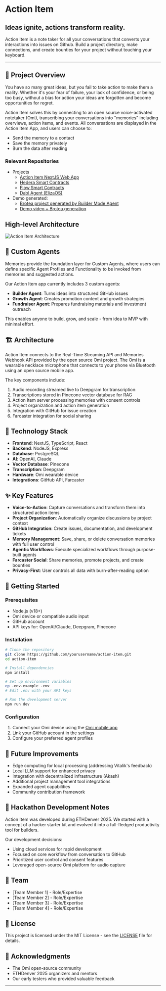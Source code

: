 # Action Item

## Ideas ignite, actions transform reality.

Action Item is a note taker for all your conversations that converts your interactions into issues on Github. Build a project directory, make connections, and create bounties for your project without touching your keyboard.

---

## 🚀 Project Overview

You have so many great ideas, but you fail to take action to make them a reality. Whether it's your fear of failure, your lack of confidence, or being too busy, without a bias for action your ideas are forgotten and become opportunities for regret.

Action Item solves this by connecting to an open source voice-activated notetaker (Omi), transcribing your conversations into "memories" including overviews, action items, and events. All conversations are displayed in the Action Item App, and users can choose to:

- Send the memory to a contact
- Save the memory privately
- Burn the data after reading

### Relevant Repositories

- Projects
  - [Action Item NextJS Web App](https://github.com/Dablclub/dabl-kit)
  - [Hedera Smart Contracts](https://github.com/Dablclub/dabl-kit-hedera-contracts)
  - [Flow Smart Contracts](https://github.com/Dablclub/flow-contracts)
  - [Dabl Agent (ElizaOS)](https://github.com/Dablclub/dabl_agent)
- Demo generated:
  - [Brotea project generated by Builder Mode Agent](https://github.com/BroteaConnect/agent-education)
  - [Demo video + Brotea generation](https://www.youtube.com/watch?v=UT7rRsNjqd4)

## High-level Architecture

![Action Item Architecture](https://github.com/Dablclub/dabl-kit/public/docs/action-item-architecture.png)

## 🤖 Custom Agents

Memories provide the foundation layer for Custom Agents, where users can define specific Agent Profiles and Functionality to be invoked from memories and suggested actions.

Our Action Item app currently includes 3 custom agents:

- **Builder Agent**: Turns ideas into structured GitHub issues
- **Growth Agent**: Creates promotion content and growth strategies
- **Fundraiser Agent**: Prepares fundraising materials and investment outreach

This enables anyone to build, grow, and scale - from idea to MVP with minimal effort.

## 🏗️ Architecture

Action Item connects to the Real-Time Streaming API and Memories Webhook API provided by the open source Omi project. The Omi is a wearable necklace microphone that connects to your phone via Bluetooth using an open source mobile app.

The key components include:

1. Audio recording streamed live to Deepgram for transcription
2. Transcriptions stored in Pinecone vector database for RAG
3. Action Item server processing memories with consent controls
4. Project organization and action item generation
5. Integration with GitHub for issue creation
6. Farcaster integration for social sharing

## 🔧 Technology Stack

- **Frontend**: NextJS, TypeScript, React
- **Backend**: NodeJS, Express
- **Database**: PostgreSQL
- **AI**: OpenAI, Claude
- **Vector Database**: Pinecone
- **Transcription**: Deepgram
- **Hardware**: Omi wearable device
- **Integrations**: GitHub API, Farcaster

## ✨ Key Features

- **Voice-to-Action**: Capture conversations and transform them into structured action items
- **Project Organization**: Automatically organize discussions by project context
- **GitHub Integration**: Create issues, documentation, and development tickets
- **Memory Management**: Save, share, or delete conversation memories with full user control
- **Agentic Workflows**: Execute specialized workflows through purpose-built agents
- **Farcaster Social**: Share memories, promote projects, and create bounties
- **Privacy-First**: User controls all data with burn-after-reading option

## 🚦 Getting Started

### Prerequisites

- Node.js (v18+)
- Omi device or compatible audio input
- GitHub account
- API keys for: OpenAI/Claude, Deepgram, Pinecone

### Installation

```bash
# Clone the repository
git clone https://github.com/yourusername/action-item.git
cd action-item

# Install dependencies
npm install

# Set up environment variables
cp .env.example .env
# Edit .env with your API keys

# Run the development server
npm run dev
```

### Configuration

1. Connect your Omi device using the [Omi mobile app](https://omiorg.com)
2. Link your GitHub account in the settings
3. Configure your preferred agent profiles

## 🔮 Future Improvements

- Edge computing for local processing (addressing Vitalik's feedback)
- Local LLM support for enhanced privacy
- Integration with decentralized infrastructure (Akash)
- Additional project management tool integrations
- Expanded agent capabilities
- Community contribution framework

## 🧪 Hackathon Development Notes

Action Item was developed during ETHDenver 2025. We started with a concept of a hacker starter kit and evolved it into a full-fledged productivity tool for builders.

Our development decisions:

- Using cloud services for rapid development
- Focused on core workflow from conversation to GitHub
- Prioritized user control and consent features
- Leveraged open-source Omi platform for audio capture

## 👥 Team

- [Team Member 1] - Role/Expertise
- [Team Member 2] - Role/Expertise
- [Team Member 3] - Role/Expertise
- [Team Member 4] - Role/Expertise

## 📄 License

This project is licensed under the MIT License - see the [LICENSE](LICENSE) file for details.

## 🙏 Acknowledgments

- The Omi open-source community
- ETHDenver 2025 organizers and mentors
- Our early testers who provided valuable feedback

---

